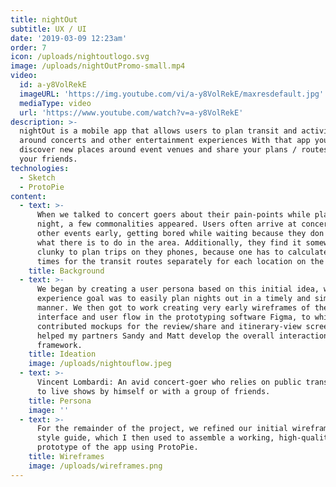 ```yaml
---
title: nightOut
subtitle: UX / UI
date: '2019-03-09 12:23am'
order: 7
icon: /uploads/nightoutlogo.svg
image: /uploads/nightOutPromo-small.mp4
video:
  id: a-y8VolRekE
  imageURL: 'https://img.youtube.com/vi/a-y8VolRekE/maxresdefault.jpg'
  mediaType: video
  url: 'https://www.youtube.com/watch?v=a-y8VolRekE'
description: >-
  nightOut is a mobile app that allows users to plan transit and activities
  around concerts and other entertainment experiences With that app you can
  discover new places around event venues and share your plans / routes with
  your friends.
technologies:
  - Sketch
  - ProtoPie
content:
  - text: >-
      When we talked to concert goers about their pain-points while planning a
      night, a few commonalities appeared. Users often arrive at concerts and
      other events early, getting bored while waiting because they don't know
      what there is to do in the area. Additionally, they find it somewhat
      clunky to plan trips on they phones, because one has to calculate the
      times for the transit routes separately for each location on the trip.
    title: Background
  - text: >-
      We began by creating a user persona based on this initial idea, whose
      experience goal was to easily plan nights out in a timely and simple
      manner. We then got to work creating very early wireframes of the app
      interface and user flow in the prototyping software Figma, to which I
      contributed mockups for the review/share and itinerary-view screens, and
      helped my partners Sandy and Matt develop the overall interaction
      framework.
    title: Ideation
    image: /uploads/nightouflow.jpeg
  - text: >-
      Vincent Lombardi: An avid concert-goer who relies on public transit to go
      to live shows by himself or with a group of friends.
    title: Persona
    image: ''
  - text: >-
      For the remainder of the project, we refined our initial wireframes and
      style guide, which I then used to assemble a working, high-quality
      prototype of the app using ProtoPie.
    title: Wireframes
    image: /uploads/wireframes.png
---
```


